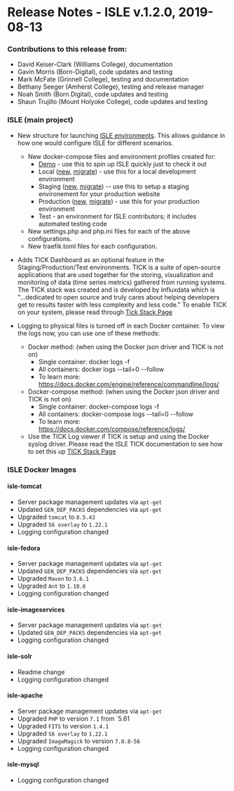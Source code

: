 # Release Notes - ISLE v.1.2.0, 2019-08-13

### Contributions to this release from:

* David Keiser-Clark (Williams College), documentation
* Gavin Morris (Born-Digital), code updates and testing
* Mark McFate (Grinnell College), testing and documentation
* Bethany Seeger (Amherst College), testing and release manager
* Noah Smith (Born Digital), code updates and testing
* Shaun Trujillo (Mount Holyoke College), code updates and testing

### ISLE (main project)

* New structure for launching [ISLE environments](../install/install-environments.md). 
  This allows guidance in how one would configure ISLE for different scenarios.
  * New docker-compose files and environment profiles created for:
    * [Demo](../install/install-demo.md) - use this to spin up ISLE quickly just to check it out
    * Local ([new](../install/install-local-new.md), [migrate](../install/install-local-migrate.md)) - use this for a local development environment
    * Staging ([new](../install/install-staging-new.md), [migrate](../install/install-staging-migrate.md)) -- use this to setup a staging environement for your production website
    * Production ([new](../install/install-production-new.md), [migrate](../install/install-production-migrate.md)) - use this for your production environment
    * Test - an environment for ISLE contributors; it includes automated testing code
  * New settings.php and php.ini files for each of the above configurations.
  * New traefik.toml files for each configuration.

* Adds TICK Dashboard as an optional feature in the Staging/Production/Test environments.
  TICK is a suite of open-source applications
  that are used together for the storing, visualization and monitoring of data (time series metrics)
  gathered from running systems. The TICK stack was created and is developed by Influxdata which is
  "...dedicated to open source and truly cares about helping developers get to results faster with
  less complexity and less code." To enable TICK on your system, please read through [Tick Stack Page](../optional-components/tickstack.md)

* Logging to physical files is turned off in each Docker container.  To view the logs now, you can use
  one of these methods:
  * Docker method: (when using the Docker json driver and TICK is not on)
    * Single container: docker logs -f <container-name>
    * All containers: docker logs --tail=0 --follow
    * To learn more: https://docs.docker.com/engine/reference/commandline/logs/
  * Docker-compose method: (when using the Docker json driver and TICK is not on)
    * Single container: docker-compose logs -f  <container-name>
    * All containers: docker-compose logs --tail=0 --follow
    * To learn more: https://docs.docker.com/compose/reference/logs/
  * Use the TICK Log viewer if TICK is setup and using the Docker syslog driver. Please read the 
    ISLE TICK documentation to see how to set this up [TICK Stack Page](../optional-components/tickstack.md)

### ISLE Docker Images

#### isle-tomcat

* Server package management updates via `apt-get`
* Updated `GEN_DEP_PACKS` dependencies via `apt-get`
* Upgraded `tomcat` to `8.5.43`
* Upgraded `S6 overlay` to `1.22.1`
* Logging configuration changed

#### isle-fedora

* Server package management updates via `apt-get`
* Updated `GEN_DEP_PACKS` dependencies via `apt-get`
* Upgraded `Maven` to `3.6.1`
* Upgraded `Ant` to `1.10.6`
* Logging configuration changed

#### isle-imageservices

* Server package management updates via `apt-get`
* Updated `GEN_DEP_PACKS` dependencies via `apt-get`
* Logging configuration changed

#### isle-solr

* Readme change
* Logging configuration changed

#### isle-apache

* Server package management updates via `apt-get`
* Upgraded `PHP` to version `7.1` from `5.61
* Upgraded `FITS` to version `1.4.1`
* Upgraded `S6 overlay` to `1.22.1`
* Upgraded `ImageMagick` to version `7.0.8-56`
* Logging configuration changed

#### isle-mysql

* Logging configuration changed

